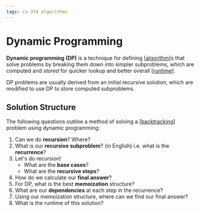 ```yaml
---
tags: cs-374 algorithms
---
```


# Dynamic Programming

**Dynamic programming (DP)** is a technique for defining [[algorithm]]s that solve problems by breaking them down into simpler subproblems, which are computed and _stored_ for quicker lookup and better overall [[runtime]].

DP problems are usually derived from an initial recursive solution, which are modified to use DP to store computed subproblems.

## Solution Structure

The following questions outline a method of solving a [[backtracking]] problem using dynamic programming:

1. Can we do **recursion**? Where?
2. What is our **recursive subproblem**? (in English) i.e. what is the **recurrence**?
3. Let's do recursion!
   - What are the **base cases**?
   - What are the **recursive steps**?
4. How do we calculate our **final answer**?
5. For DP, what is the best **memoization** structure?
6. What are our **dependencies** at each step in the recurrence?
7. Using our memoization structure, where can we find our final answer?
8. What is the runtime of this solution?

[//begin]: # "Autogenerated link references for markdown compatibility"
[algorithm]: algorithm "Algorithm"
[runtime]: runtime "Runtime"
[backtracking]: backtracking "Backtracking"
[//end]: # "Autogenerated link references"
